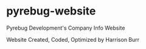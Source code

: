 # pyrebug-website
Pyrebug Development's Company Info Website

Website Created, Coded, Optimized by Harrison Burr
